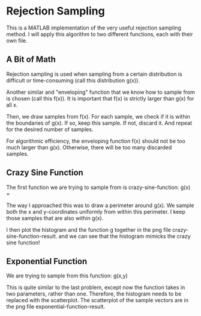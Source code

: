 # Rejection Sampling

This is a MATLAB implementation of the very useful rejection sampling method. I will apply this algorithm to two different functions, each with their own file.

## A Bit of Math

Rejection sampling is used when sampling from a certain distribution is difficult or time-consuming (call this distribution g(x)). 

Another similar and "enveloping" function that we know how to sample from is chosen (call this f(x)). It is important that f(x) is strictly larger than g(x) for all x.

Then, we draw samples from f(x). For each sample, we check if it is within the boundaries of g(x). If so, keep this sample. If not, discard it. And repeat for the desired number of samples.

For algorithmic efficiency, the enveloping function f(x) should not be too much larger than g(x). Otherwise, there will be too many discarded samples.

## Crazy Sine Function

The first function we are trying to sample from is crazy-sine-function: g(x) =

The way I approached this was to draw a perimeter around g(x). We sample both the x and y-coordinates uniformly from within this perimeter. I keep those samples that are also within g(x).

I then plot the histogram and the function g together in the png file crazy-sine-function-result. and we can see that the histogram mimicks the crazy sine function! 

## Exponential Function

We are trying to sample from this function: g(x,y)

This is quite similar to the last problem, except now the function takes in two parameters, rather than one. Therefore, the histogram needs to be replaced with the scatterplot. The scatterplot of the sample vectors are in the png file exponential-function-result.

